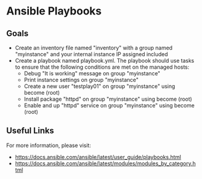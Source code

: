 # Ansible Playbooks

## Goals

* Create an inventory file named "inventory" with a group named "myinstance" and your internal instance IP assigned included
* Create a playbook named playbook.yml. The playbook should use tasks to ensure that the following conditions are met on the managed hosts:
  * Debug "It is working" message on group "myinstance"
  * Print instance settings on group "myinstance"
  * Create a new user "testplay01" on group "myinstance" using become (root)
  * Install package "httpd" on group "myinstance" using become (root)
  * Enable and up "httpd" service on group "myinstance" using become (root)

## Useful Links

For more information, please visit:

* https://docs.ansible.com/ansible/latest/user_guide/playbooks.html
* https://docs.ansible.com/ansible/latest/modules/modules_by_category.html